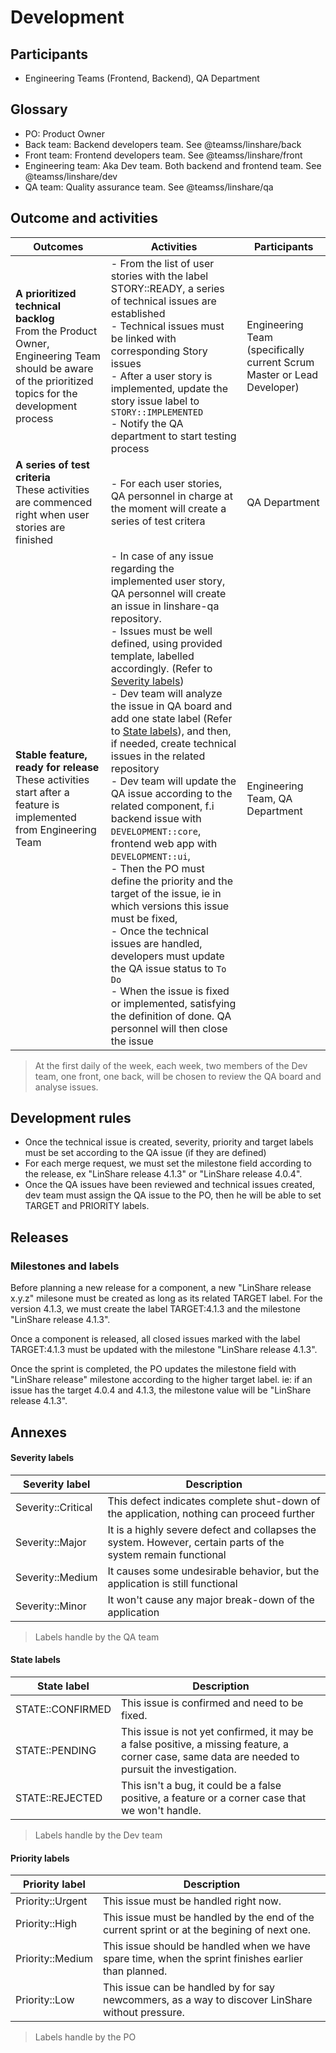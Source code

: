 # Development

## Participants

- Engineering Teams (Frontend, Backend), QA Department

## Glossary

- PO: Product Owner
- Back team:   Backend developers team.        See @teamss/linshare/back
- Front team:  Frontend developers team.       See @teamss/linshare/front
- Engineering team: Aka Dev team. Both backend and frontend team. See @teamss/linshare/dev
- QA team:     Quality assurance team.         See @teamss/linshare/qa


## Outcome and activities

| Outcomes | Activities | Participants |
|----------|------------|--------------|
| **A prioritized technical backlog** <br/> From the Product Owner, Engineering Team should be aware of the prioritized topics for the development process | - From the list of user stories with the label STORY::READY, a series of technical issues are established <br/> - Technical issues must be linked with corresponding Story issues <br/> - After a user story is implemented, update the story issue label to `STORY::IMPLEMENTED` <br/> - Notify the QA department to start testing process | Engineering Team (specifically current Scrum Master or Lead Developer) |
| **A series of test criteria** <br/> These activities are commenced right when user stories are finished | - For each user stories, QA personnel in charge at the moment will create a series of test critera | QA Department |
| **Stable feature, ready for release** <br/> These activities start after a feature is implemented from Engineering Team | - In case of any issue regarding the implemented user story, QA personnel will create an issue in linshare-qa repository. <br/> - Issues must be well defined, using provided template, labelled accordingly. (Refer to [Severity labels](##severity-labels)) <br/> - Dev team  will analyze the issue in QA board and add one state label (Refer to [State labels](##state-labels)), and then, if needed, create technical issues in the related repository <br/> - Dev team will update the QA issue according to the related component, f.i backend issue with `DEVELOPMENT::core`, frontend web app with `DEVELOPMENT::ui`, <br/> - Then the PO must define the priority and the target of the issue, ie in which versions this issue must be fixed, <br/> - Once the technical issues are handled, developers must update the QA issue status to `To Do` <br/> - When the issue is fixed or implemented, satisfying the definition of done. QA personnel will then close the issue | Engineering Team, QA Department |


> At the first daily of the week, each week, two members of the Dev team, one front, one back, will be chosen to review the QA board and analyse issues.

## Development rules

* Once the technical issue is created, severity, priority and target labels must be set according to the QA issue (if they are defined)
* For each merge request, we must set the milestone field according to the release, ex "LinShare release 4.1.3" or "LinShare release 4.0.4".
* Once the QA issues have been reviewed and technical issues created, dev team must assign the QA issue to the PO, then he will be able to set TARGET and PRIORITY labels.


## Releases

### Milestones and labels

Before planning a new release for a component, a new "LinShare release x.y.z" milesone must be created as long as its related TARGET label.
For the version 4.1.3, we must create the label TARGET:4.1.3 and the milestone "LinShare release 4.1.3".

Once a component is released, all closed issues marked with the label TARGET:4.1.3 must be updated with the milestone "LinShare release 4.1.3".
 

Once the sprint is completed, the PO updates the milestone field with "LinShare release" milestone according to the higher target label. ie: if an issue has the target 4.0.4 and 4.1.3, the milestone value will be "LinShare release 4.1.3".


## Annexes

#### Severity labels

| Severity label | Description |
|----------------|-------------|
| Severity::Critical | This defect indicates complete shut-down of the application, nothing can proceed further |
| Severity::Major | It is a highly severe defect and collapses the system. However, certain parts of the system remain functional |
| Severity::Medium | It causes some undesirable behavior, but the application is still functional |
| Severity::Minor | It won't cause any major break-down of the application |

> Labels handle by the QA team

#### State labels

| State label | Description |
|----------------|-------------|
| STATE::CONFIRMED | This issue is confirmed and need to be fixed.|
| STATE::PENDING | This issue is not yet confirmed, it may be a false positive, a missing feature, a corner case, same data are needed to pursuit the investigation. |
| STATE::REJECTED | This isn't a bug, it could be a false positive, a feature or a corner case that we won't handle. |

> Labels handle by the Dev team

#### Priority labels

| Priority label | Description |
|----------------|-------------|
| Priority::Urgent | This issue must be handled right now.|
| Priority::High | This issue must be handled by the end of the current sprint or at the begining of next one. |
| Priority::Medium | This issue should be handled when we have spare time, when the sprint finishes earlier than planned.|
| Priority::Low | This issue can be handled by for say newcommers, as a way to discover LinShare without pressure. |

> Labels handle by the PO
